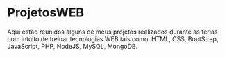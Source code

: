 # ProjetosWEB

Aqui estão reunidos alguns de meus projetos realizados durante as férias com intuito de treinar tecnologias WEB tais como: HTML, CSS, BootStrap, JavaScript, PHP, NodeJS, MySQL, MongoDB.





